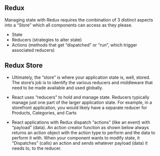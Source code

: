 ## Redux

Managing state with Redux requires the combination of 3 distinct aspects into a “Store” which all components can access as they please.

- State
- Reducers (strategies to alter state)
- Actions (methods that get “dispatched” or “run”, which trigger associated reducers)


## Redux Store
- Ultimately, the “store” is where your application state is, well, stored. The store’s job is to identify the various reducers and middleware that need to be made available and used globally.

- React uses “reducers” to hold and manage state. Reducers typically manage just one part of the larger application state. For example, in a storefront application, you would likely have a separate reducer for Products, Categories, and Carts

- React applications with Redux dispatch “actions” (like an event) with “payload” (data). An action creator function as shown below always returns an action object with the action type to perform and the data to perform it with. When your component wants to modify state, it “Dispatches” (calls) an action and sends whatever payload (data) it needs to, to the reducer.